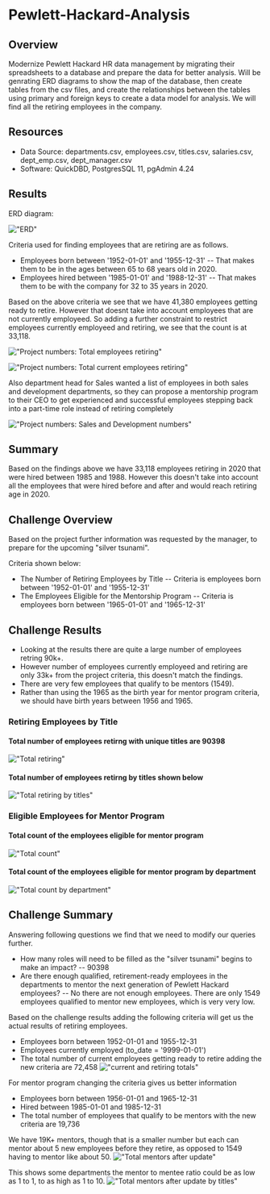# Pewlett-Hackard-Analysis

## Overview
Modernize Pewlett Hackard HR data management by migrating their spreadsheets to a database and prepare the data for better analysis. Will be genrating ERD diagrams to show the map of the database, then create tables from the csv files, and create the relationships between the tables using primary and foreign keys to create a data model for analysis. We will find all the retiring employees in the company.

## Resources
 - Data Source: departments.csv, employees.csv, titles.csv, salaries.csv, dept_emp.csv, dept_manager.csv
 - Software: QuickDBD, PostgresSQL 11, pgAdmin 4.24

## Results
ERD diagram:

!["ERD"](./EmployeeDB.png "ERD Diagram")

Criteria used for finding employees that are retiring are as follows.
 - Employees born between '1952-01-01' and '1955-12-31'
   -- That makes them to be in the ages between 65 to 68 years old in 2020. 
 - Employees hired between '1985-01-01' and '1988-12-31'
   -- That makes them to be with the company for 32 to 35 years in 2020.

Based on the above criteria we see that we have 41,380 employees getting ready to retire. However that doesnt take into account employees that are not currently employeed. So adding a further constraint to restrict employees currently employeed and retiring, we see that the count is at 33,118.

!["Project numbers: Total employees retiring"](./Images/project_total_retiring.png "Total employees retiring")

!["Project numbers: Total current employees retiring"](./Images/project_total_retiring_current.png "Total current employees retiring")

Also department head for Sales wanted a list of employees in both sales and development departments, so they can propose a mentorship program to their CEO to get experienced and successful employees stepping back into a part-time role instead of retiring completely

!["Project numbers: Sales and Development numbers"](./Images/sales_development_retiring.png "Sales and Development department numbers") 

## Summary
Based on the findings above we have 33,118 employees retiring in 2020 that were hired between 1985 and 1988. However this doesn't take into account all the employees that were hired before and after and would reach retiring age in 2020.


## Challenge Overview
Based on the project further information was requested by the manager, to prepare for the upcoming "silver tsunami". 

Criteria shown below:
 - The Number of Retiring Employees by Title
   -- Criteria is employees born between '1952-01-01' and '1955-12-31'
 - The Employees Eligible for the Mentorship Program
   -- Criteria is employees born between '1965-01-01' and '1965-12-31'

## Challenge Results

- Looking at the results there are quite a large number of employees retring 90k+.
- However number of employees currently employeed and retiring are only 33k+ from the project criteria, this doesn't match the findings.
- There are very few employees that qualify to be mentors (1549).
- Rather than using the 1965 as the birth year for mentor program criteria, we should have birth years between 1956 and 1965.

### Retiring Employees by Title

#### Total number of employees retirng with unique titles are 90398
!["Total retiring"](./Images/total_retiring_unique_titles.png "total retiring unique titles")

#### Total number of employees retirng by titles shown below
!["Total retiring by titles"](./Images/total_retiring_counts_by_titles.png "total retiring by titles")

### Eligible Employees for Mentor Program

#### Total count of the employees eligible for mentor program
!["Total count"](./Images/total_mentor_eligible_titles.png "mentor program count")

#### Total count of the employees eligible for mentor program by department
!["Total count by department"](./Images/total_mentor_eligible_by_titles.png "mentor program count by dept")


## Challenge Summary
Answering following questions we find that we need to modify our queries further.
 - How many roles will need to be filled as the "silver tsunami" begins to make an impact?
  -- 90398
 - Are there enough qualified, retirement-ready employees in the departments to mentor the next generation of Pewlett Hackard employees?
  -- No there are not enough employees. There are only 1549 employees qualified to mentor new employees, which is very very low.
  
Based on the challenge results adding the following criteria will get us the actual results of retiring employees.
 - Employees born between 1952-01-01 and 1955-12-31
 - Employees currently employed (to_date = '9999-01-01')
 - The total number of current employees getting ready to retire adding the new criteria are 72,458 
 !["current and retiring totals"](./Images/total_retiring_current_employees_titles.png "Total current and retriring employees")
 
For mentor program changing the criteria gives us better information
 - Employees born between 1956-01-01 and 1965-12-31
 - Hired between 1985-01-01 and 1985-12-31
 - The total number of employees that qualify to be mentors with the new criteria are 19,736
 
 We have 19K+ mentors, though that is a smaller number but each can mentor about 5 new employees before they retire, as opposed to 1549 having to mentor like about 50.
 !["Total mentors after update"](./Images/total_mentor_eligible_titles_NEW.png "Total mentors after updated query")
 
 This shows some departments the mentor to mentee ratio could be as low as 1 to 1, to as high as 1 to 10.
 !["Total mentors after update by titles"](./Images/total_mentor_eligible_by_titles_NEW.png "Total mentors after updated query by titles")

